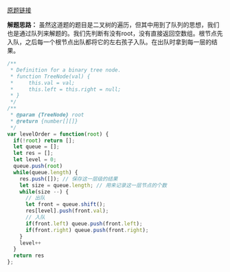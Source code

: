 [原题链接](https://leetcode-cn.com/problems/binary-tree-level-order-traversal/)

**解题思路：**
虽然这道题的题目是二叉树的遍历，但其中用到了队列的思想，我们也是通过队列来解题的。我们先判断有没有root，没有直接返回空数组。根节点先入队，之后每一个根节点出队都将它的左右孩子入队。在出队时拿到每一层的结果。

```js
/**
 * Definition for a binary tree node.
 * function TreeNode(val) {
 *     this.val = val;
 *     this.left = this.right = null;
 * }
 */
/**
 * @param {TreeNode} root
 * @return {number[][]}
 */
var levelOrder = function(root) {
  if(!root) return [];
  let queue = [];
  let res = [];
  let level = 0;
  queue.push(root)
  while(queue.length) {
    res.push([]); // 保存这一层级的结果
    let size = queue.length; // 用来记录这一层节点的个数
    while(size --) {
      // 出队
      let front = queue.shift();
      res[level].push(front.val);
      // 入队
      if(front.left) queue.push(front.left);
      if(front.right) queue.push(front.right);
    }
    level++
  }
  return res
};
```
